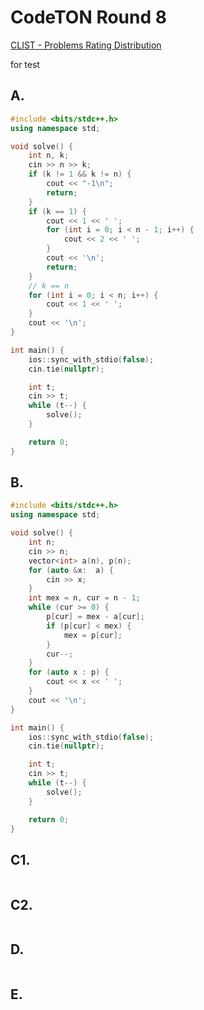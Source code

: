 # CodeTON Round 8

[CLIST - Problems Rating Distribution](https://clist.by/problems/?resource=1&contest=50323111) 

for test

## A. 


```cpp
#include <bits/stdc++.h>
using namespace std;

void solve() {
    int n, k;
    cin >> n >> k;
    if (k != 1 && k != n) {
        cout << "-1\n";
        return;
    }
    if (k == 1) {
        cout << 1 << ' ';
        for (int i = 0; i < n - 1; i++) {
            cout << 2 << ' ';
        }
        cout << '\n';
        return;
    }
    // k == n
    for (int i = 0; i < n; i++) {
        cout << 1 << ' ';
    }
    cout << '\n';
}

int main() {
    ios::sync_with_stdio(false);
    cin.tie(nullptr);

    int t;
    cin >> t;
    while (t--) {
        solve();
    }

    return 0;
}
```


## B. 


```cpp
#include <bits/stdc++.h>
using namespace std;

void solve() {
    int n;
    cin >> n;
    vector<int> a(n), p(n);
    for (auto &x:  a) {
        cin >> x;
    }
    int mex = n, cur = n - 1;
    while (cur >= 0) {
        p[cur] = mex - a[cur];
        if (p[cur] < mex) {
            mex = p[cur];
        }
        cur--;
    }
    for (auto x : p) {
        cout << x << ' ';
    }
    cout << '\n';
}

int main() {
    ios::sync_with_stdio(false);
    cin.tie(nullptr);

    int t;
    cin >> t;
    while (t--) {
        solve();
    }

    return 0;
}
```

## C1. 

```cpp

```

## C2. 

```cpp

```

## D. 

```cpp

```


## E. 


```cpp

```


